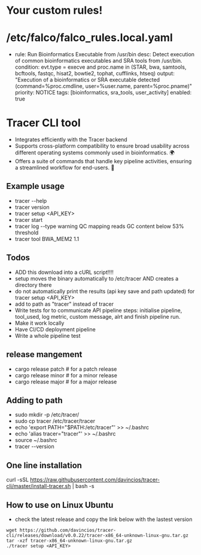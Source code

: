 # Your custom rules!
# /etc/falco/falco_rules.local.yaml

- rule: Run Bioinformatics Executable from /usr/bin
  desc: Detect execution of common bioinformatics executables and SRA tools from /usr/bin.
  condition: evt.type = execve and proc.name in (STAR, bwa, samtools, bcftools, fastqc, hisat2, bowtie2, tophat, cufflinks, htseq)
  output: "Execution of a bioinformatics or SRA executable detected (command=%proc.cmdline, user=%user.name, parent=%proc.pname)"
  priority: NOTICE
  tags: [bioinformatics, sra_tools, user_activity]
  enabled: true






# Tracer CLI tool

- Integrates efficiently with the Tracer backend
- Supports cross-platform compatibility to ensure broad usability across different operating systems commonly used in bioinformatics. 🌍
- Offers a suite of commands that handle key pipeline activities, ensuring a streamlined workflow for end-users. 💼

## Example usage

- tracer --help
- tracer version
- tracer setup <API_KEY>
- tracer start
- tracer log --type warning QC mapping reads GC content below 53% threshold
- tracer tool BWA_MEM2 1.1

## Todos

- ADD this download into a cURL script!!!!
- setup moves the binary automatically to /etc/tracer AND creates a directory there
- do not automatically print the results (api key save and path updated) for tracer setup <API_KEY>
- add to path as "tracer" instead of tracer
- Write tests for to communicate API pipeline steps: initialise pipeline, tool_used, log metric, custom message, alrt and finish pipeline run.
- Make it work locally
- Have CI/CD deployment pipeline
- Write a whole pipeline test

## release mangement

- cargo release patch # for a patch release
- cargo release minor # for a minor release
- cargo release major # for a major release

## Adding to path

- sudo mkdir -p /etc/tracer/
- sudo cp tracer /etc/tracer/tracer
- echo 'export PATH="$PATH:/etc/tracer"' >> ~/.bashrc
- echo 'alias tracer="tracer"' >> ~/.bashrc
- source ~/.bashrc
- tracer --version

## One line installation

curl -sSL https://raw.githubusercontent.com/davincios/tracer-cli/master/install-tracer.sh | bash -s

## How to use on Linux Ubuntu

- check the latest release and copy the link below with the lastest version

```shell
wget https://github.com/davincios/tracer-cli/releases/download/v0.0.22/tracer-x86_64-unknown-linux-gnu.tar.gz
tar -xzf tracer-x86_64-unknown-linux-gnu.tar.gz
./tracer setup <API_KEY>
```
